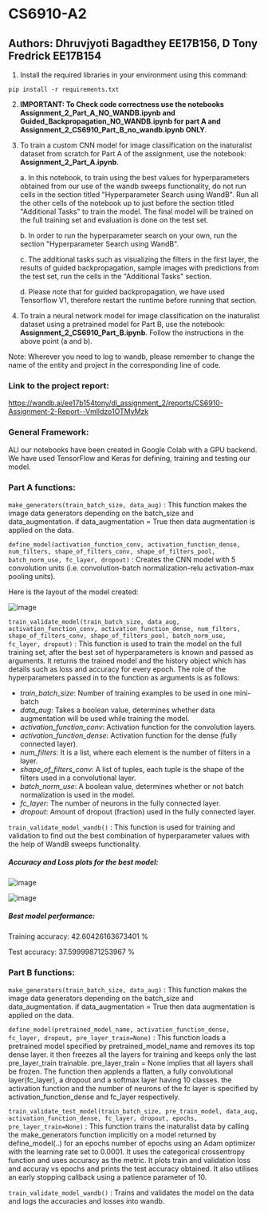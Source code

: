 # CS6910-A2
## Authors: Dhruvjyoti Bagadthey EE17B156, D Tony Fredrick EE17B154


1. Install the required libraries in your environment using this command:

`
pip install -r requirements.txt
`

2. **IMPORTANT: To Check code correctness use the notebooks Assignment_2_Part_A_NO_WANDB.ipynb and Guided_Backpropagation_NO_WANDB.ipynb for part A and Assignment_2_CS6910_Part_B_no_wandb.ipynb ONLY**.

3. To train a custom CNN model for image classification on the inaturalist dataset from scratch for Part A of the assignment, use the notebook: **Assignment_2_Part_A.ipynb**.

   a.  In this notebook, to train using the best values for hyperparameters obtained from our use of the wandb sweeps functionality, do not run cells in the section titled "Hyperparameter Search using WandB". Run all the other cells of the notebook up to just before the section titled "Additional Tasks" to train the model. The final model will be trained on the full training set and evaluation is done on the test set.
   
   b. In order to run the hyperparameter search on your own, run the section "Hyperparameter Search using WandB".
   
   c. The additional tasks such as visualizing the filters in the first layer, the results of guided backpropagation, sample images with predictions from the test set, run the cells in the "Additional Tasks" section.
   
   d. Please note that for guided backpropagation, we have used Tensorflow V1, therefore restart the runtime before running that section.
  
4. To train a neural network model for image classification on the inaturalist dataset using a pretrained model for Part B, use the notebook: **Assignment_2_CS6910_Part_B.ipynb**. Follow the instructions in the above point (a and b).

Note: Wherever you need to log to wandb, please remember to change the name of the entity and project in the corresponding line of code.

### Link to the project report:

https://wandb.ai/ee17b154tony/dl_assignment_2/reports/CS6910-Assignment-2-Report--Vmlldzo1OTMyMzk

### General Framework:

ALl our notebooks have been created in Google Colab with a GPU backend. We have used TensorFlow and Keras for defining, training and testing our model.

### Part A functions:

`
make_generators(train_batch_size, data_aug)
`
: This function makes the image data generators depending on the batch_size and data_augmentation. if data_augmentation = True then data augmentation is applied on the data.

`
define_model(activation_function_conv, activation_function_dense, num_filters, shape_of_filters_conv, shape_of_filters_pool, batch_norm_use, fc_layer, dropout)
`
: Creates the CNN model with 5 convolution units (i.e. convolution-batch normalization-relu activation-max pooling units).

Here is the layout of the model created:

![image](https://user-images.githubusercontent.com/38160688/114278556-08298f00-9a4e-11eb-91ca-ba81daade66b.png)

`
train_validate_model(train_batch_size, data_aug, activation_function_conv, activation_function_dense, num_filters, shape_of_filters_conv, shape_of_filters_pool, batch_norm_use, fc_layer, dropout)
`
: This function is used to train the model on the full training set, after the best set of hyperparameters is known and passed as arguments. It returns the trained model and the history object which has details such as loss and accuracy for every epoch. The role of the hyperparameters passed in to the function as arguments is as follows:
   * _train_batch_size_: Number of training examples to be used in one mini-batch
   * _data_aug_: Takes a boolean value, determines whether data augmentation will be used while training the model.
   * _activation_function_conv_: Activation function for the convolution layers.
   * _activation_function_dense_: Activation function for the dense (fully connected layer).
   * _num_filters_: It is a list, where each element is the number of filters in a layer.
   * _shape_of_filters_conv_: A list of tuples, each tuple is the shape of the filters used in a convolutional layer.
   * _batch_norm_use_: A boolean value, determines whether or not batch normalization is used in the model.
   * _fc_layer_: The number of neurons in the fully connected layer.
   * _dropout_: Amount of dropout (fraction) used in the fully connected layer.

`
train_validate_model_wandb()
`
: This function is used for training and validation to find out the best combination of hyperparameter values with the help of WandB sweeps functionality.

##### Accuracy and Loss plots for the best model:

![image](https://user-images.githubusercontent.com/38160688/114279081-6e171600-9a50-11eb-8737-d262d088d4bd.png)

![image](https://user-images.githubusercontent.com/38160688/114279099-8d15a800-9a50-11eb-88aa-ca0c350f80ba.png)


##### Best model performance:
Training accuracy: 42.60426163673401 %

Test accuracy: 37.59999871253967 %


### Part B functions:

`
make_generators(train_batch_size, data_aug)
`
: This function makes the image data generators depending on the batch_size and data_augmentation. if data_augmentation = True then data augmentation is applied on the data.

`
define_model(pretrained_model_name, activation_function_dense, fc_layer, dropout, pre_layer_train=None)
`
: This function loads a pretrained model specified by pretrained_model_name and removes its top dense layer. it then freezes all the layers for training and keeps only the last pre_layer_train trainable. pre_layer_train = None implies that all layers shall be frozen. The function then applends a flatten, a fully convolutional layer(fc_layer), a dropout and a softmax layer having 10 classes. the activation function and the number of neurons of the fc layer is specified by activation_function_dense and fc_layer respectively.

`
train_validate_test_model(train_batch_size, pre_train_model, data_aug, activation_function_dense, fc_layer, dropout, epochs, pre_layer_train=None)
`
: This function trains the inaturalist data by calling the make_generators function implicitly on a model returned by define_model(..) for an epochs number of epochs using an Adam optimizer with the learning rate set to 0.0001. It uses the categorical crossentropy function and uses accuracy as the metric. It plots train and validation loss and accuray vs epochs and prints the test accuracy obtained. It also utilises an early stopping callback using a patience parameter of 10.

`
train_validate_model_wandb()
`
: Trains and validates the model on the data and logs the accuracies and losses into wandb.
